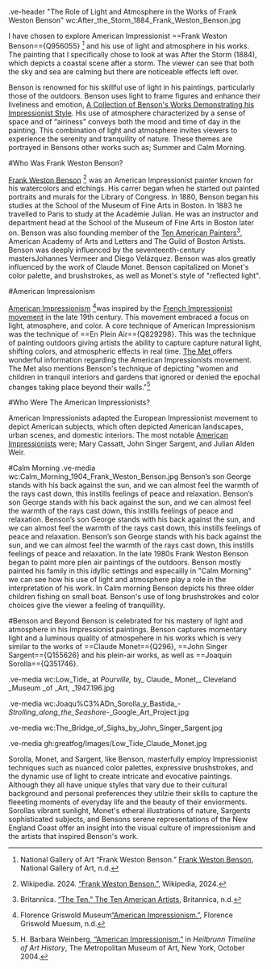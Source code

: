 .ve-header "The Role of Light and Atmosphere in the Works of Frank Weston Benson" wc:After_the_Storm_1884_Frank_Weston_Benson.jpg

I have chosen to explore American Impressionist ==Frank Weston Benson=={Q956055} [^1] and his use of light and atmosphere in his works. The painting that I specifically chose to look at was After the Storm (1884), which depicts a coastal scene after a storm. The viewer can see that both the sky and sea are calming but there are noticeable effects left over. 

Benson is renowned for his skillful use of light in his paintings, particularly those of the outdoors. Benson uses light to frame figures and enhance their liveliness and emotion, [A Collection of Benson's Works Demonstrating his Impressionist Style](https://www.youtube.com/watch?v=zisXUpQ-tfA). His use of atmosphere characterized by a sense of space and of “airiness” conveys both the mood and time of day in the painting. This combination of light and atmosphere invites viewers to experience the serenity and tranquility of nature. These themes are portrayed in Bensons other works such as; Summer and Calm Morning.

#Who Was Frank Weston Benson?

[Frank Weston Benson](https://en.wikipedia.org/wiki/Frank_Weston_Benson) [^2]  was an American Impressionist painter known for his watercolors and etchings. His carrer began when he started out painted portraits and murals for the Library of Congress. In 1880, Benson began his studies at the School of the Museum of Fine Arts in Boston. In 1883 he travelled to Paris to study at the Académie Julian. He was an instructor and department head at the School of the Museum of Fine Arts in Boston later on. Benson was also founding member of the [Ten American Painters](https://en.wikipedia.org/wiki/Ten_American_Painters)[^3], American Academy of Arts and Letters and The Guild of Boston Artists. Benson was deeply influenced by the seventeenth-century mastersJohannes Vermeer and Diego Velázquez. Benson was alos greatly influenced by the work of Claude Monet. Benson capitalized on Monet's color palette, and brushstrokes, as well as Monet's style of "reflected light". 


#American Impressionism

[American Impressionism](https://www.youtube.com/watch?v=HTOO-ukvs4g) [^4]was inspired by the [French Impressionist movement](https://www.tate.org.uk/art/art-terms/i/impressionism#:~:text=Impressionism%20developed%20in%20France%20in,and%20scenes%20of%20everyday%20life) in the late 19th century. This movement embraced a focus on light, atmosphere, and color. A core technique of American Impressionism was the technique of ==En Plein Air=={Q829298}. This was the technique of painting outdoors giving artists the ability to capture capture natural light, shifting colors, and atmospheric effects in real time. [The Met ](https://www.metmuseum.org/toah/hd/aimp/hd_aimp.htm) offers  wonderful information regarding the American Impressionists movement. The Met also mentions Benson's technique of  depicting "women and children in tranquil interiors and gardens that ignored or denied the epochal changes taking place beyond their walls."[^5]

#Who Were The American Impressionists?

American Impressionists adapted the European Impressionist movement to depict American subjects, which often depicted American landscapes, urban scenes, and domestic interiors. The most notable [American Impressionists](https://en.wikipedia.org/wiki/American_Impressionism#Notable_American_impressionists) were; Mary Cassatt, John Singer Sargent, and Julian Alden Weir. 

#Calm Morning
.ve-media wc:Calm_Morning_1904_Frank_Weston_Benson.jpg
Benson’s son George stands with his back against the sun, and we can almost feel the warmth of the rays cast down, this instills feelings of peace and relaxation. Benson’s son George stands with his back against the sun, and we can almost feel the warmth of the rays cast down, this instills feelings of peace and relaxation. Benson’s son George stands with his back against the sun, and we can almost feel the warmth of the rays cast down, this instills feelings of peace and relaxation. Benson’s son George stands with his back against the sun, and we can almost feel the warmth of the rays cast down, this instills feelings of peace and relaxation. In the late 1980s Frank Weston Benson began to paint more plen air paintings of the outdoors. Benson mostly painted his family in this idyllic settings and especailly in "Calm Morning" we can see how his use of light and atmosphere play a role in the interpretation of his work. In Calm morning Benson depicts his three older children fishing on small boat. Benson's use of long brushstrokes and color choices give the viewer a feeling of tranquillity. 

#Benson and Beyond 
Benson is celebrated for his mastery of light and atmosphere in his Impressionist paintings. Benson captures momentary light and a luminous quality of atmospehere in his works which is very similar to the works of ==Claude Monet=={Q296}, ==John Singer Sargent=={Q155626} and his plein-air works, as well as ==Joaquin Sorolla=={Q351746}. 

.ve-media wc:Low_Tide_ at _Pourville,_ by_ Claude_ Monet,_ Cleveland _Museum _of _Art, _1947.196.jpg

.ve-media wc:Joaqu%C3%ADn_Sorolla_y_Bastida_-_Strolling_along_the_Seashore_-_Google_Art_Project.jpg

.ve-media wc:The_Bridge_of_Sighs_by_John_Singer_Sargent.jpg

.ve-media gh:greatfog/Images/Low_Tide_Claude_Monet.jpg


Sorolla, Monet, and Sargent, like Benson, masterfully employ Impressionist techniques such as nuanced color palettes, expressive brushstrokes, and the dynamic use of light to create intricate and evocative paintings.  Although they all have unique styles that vary due to their cultural background and personal preferences they utilzie their skills to capture the fleeeting moments of everyday life and the beauty of their enviorments. Sorollas vibrant sunlight, Monet's etheral illustrations of nature, Sargents sophisticated subjects, and Bensons serene representations of the New England Coast offer an insight into the visual culture of impressionism and the artists that  inspired Benson's work. 

[^1]: National Gallery of Art “Frank Weston Benson.” [Frank Weston Benson](https://www.nga.gov/collection/artist-info.949.html), National Gallery of Art, n.d.

[^2]:  Wikipedia. 2024. [“Frank Weston Benson.”](https://en.wikipedia.org/wiki/Frank_Weston_Benson), Wikipedia, 2024. 

[^3]: Britannica. [“The Ten.” The Ten American Artists](https://www.britannica.com/art/the-Ten), Britannica, n.d.

[^4]: Florence Griswold Museum[“American Impressionism.”](https://florencegriswoldmuseum.org/collections/online/fox-chase/fox-chase-american-impressionism/), Florence Griswold Muesum, n.d. 

[^5]: H. Barbara Weinberg,[ “American Impressionism.”]( https://www.metmuseum.org/toah/hd/aimp/hd_aimp.htm)
 in *Heilbrunn Timeline of Art History*, The Metropolitan Museum of Art, New York, October 2004.


